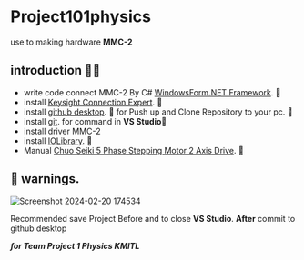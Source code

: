 # Project101physics
use to making hardware **MMC-2**

## introduction :memo::speech_balloon:
- write code connect MMC-2 By C# [WindowsForm.NET Framework](https://learn.microsoft.com/en-us/dotnet/desktop/winforms/overview/?view=netdesktop-8.0). :art:
- install [Keysight Connection Expert](https://www.keysight.com/zz/en/lib/software-detail/computer-software/io-libraries-suite-downloads-2175637.html). :hammer:
- install [github desktop](https://desktop.github.com/). :rocket: for Push up and Clone Repository to your pc. :hammer:
- install [git](https://git-scm.com/). for command in **VS Studio**:hammer:
- install driver MMC-2
- install [IOLibrary](https://www.keysight.com/zz/en/lib/software-detail/computer-software/io-libraries-suite-downloads-2175637.html). :hammer:
- Manual [Chuo Seiki 5 Phase Stepping Motor 2 Axis Drive](https://www.chuo.co.jp/contents/hp0555/index.php?No=173&CNo=555). 📎

## :rotating_light: warnings.
![Screenshot 2024-02-20 174534](https://github.com/Oak-surachet007x/Project101physics/assets/117011637/7279532d-33e8-49a9-b056-b74c4d85f287)


Recommended save Project Before and to close **VS Studio**.
**After** commit to github desktop

***for Team Project 1 Physics KMITL***
